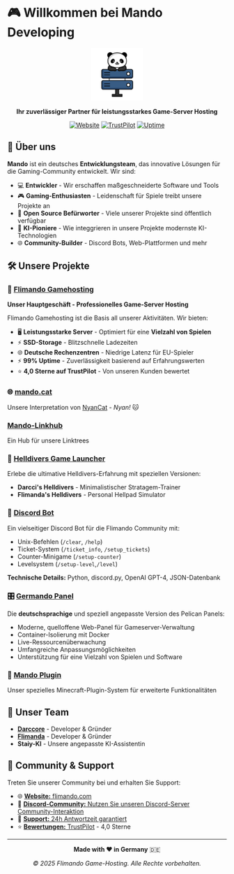 # 🎮 Willkommen bei Mando Developing

<div align="center">

<img src="logo.png" alt="Flimando Logo" width="120" height="120">

  **Ihr zuverlässiger Partner für leistungsstarkes Game-Server Hosting**
  
  [![Website](https://img.shields.io/badge/Website-flimando.com-blue?style=for-the-badge)](https://flimando.com/)
  [![TrustPilot](https://img.shields.io/badge/TrustPilot-4.0★-green?style=for-the-badge)](https://de.trustpilot.com/review/flimando.com)
  [![Uptime](https://img.shields.io/badge/Uptime-99%25-brightgreen?style=for-the-badge)](https://flimando.com/)
  
</div>

## 🚀 Über uns

**Mando** ist ein deutsches **Entwicklungsteam**, das innovative Lösungen für die Gaming-Community entwickelt. Wir sind:

- 💻 **Entwickler** - Wir erschaffen maßgeschneiderte Software und Tools
- 🎮 **Gaming-Enthusiasten** - Leidenschaft für Spiele treibt unsere Projekte an
- 🔧 **Open Source Befürworter** - Viele unserer Projekte sind öffentlich verfügbar
- 🤖 **KI-Pioniere** - Wie integgrieren in unsere Projekte modernste KI-Technologien
- 🌐 **Community-Builder** - Discord Bots, Web-Plattformen und mehr

## 🛠️ Unsere Projekte

### 🏢 [Flimando Gamehosting](https://flimando.com/)
**Unser Hauptgeschäft - Professionelles Game-Server Hosting**

Flimando Gamehosting ist die Basis all unserer Aktivitäten. Wir bieten:

- 🖥️ **Leistungsstarke Server** - Optimiert für eine **Vielzahl von Spielen**
- ⚡ **SSD-Storage** - Blitzschnelle Ladezeiten
- 🌐 **Deutsche Rechenzentren** - Niedrige Latenz für EU-Spieler
- ⚡ **99% Uptime** - Zuverlässigkeit basierend auf Erfahrungswerten
- ⭐ **4,0 Sterne auf TrustPilot** - Von unseren Kunden bewertet

### 🌐 [mando.cat](https://mando.cat/)
Unsere Interpretation von [NyanCat](https://nyan.cat/) - *Nyan!* 🐱

### [Mando-Linkhub](https://links.flimando.com/)
Ein Hub für unsere Linktrees

### 🎯 [Helldivers Game Launcher](https://helldivers.mando.cat/)
Erlebe die ultimative Helldivers-Erfahrung mit speziellen Versionen:
- **Darcci's Helldivers** - Minimalistischer Stratagem-Trainer
- **Flimanda's Helldivers** - Personal Hellpad Simulator

### 🤖 [Discord Bot](https://github.com/Flimando/discord-community-bot)
Ein vielseitiger Discord Bot für die Flimando Community mit:
- Unix-Befehlen (`/clear`, `/help`)
- Ticket-System (`/ticket_info`, `/setup_tickets`)
- Counter-Minigame (`/setup-counter`)
- Levelsystem (`/setup-level`,`/level`)

**Technische Details:** Python, discord.py, OpenAI GPT-4, JSON-Datenbank

### 🎛️ [Germando Panel](https://github.com/Flimando/germando-panel)
Die **deutschsprachige** und speziell angepasste Version des Pelican Panels:
- Moderne, quelloffene Web-Panel für Gameserver-Verwaltung
- Container-Isolierung mit Docker
- Live-Ressourcenüberwachung
- Umfangreiche Anpassungsmöglichkeiten
- Unterstützung für eine Vielzahl von Spielen und Software

### 🔌 [Mando Plugin](https://github.com/Flimando/mando-plugin)
Unser spezielles Minecraft-Plugin-System für erweiterte Funktionalitäten

## 👥 Unser Team

- **[Darccore](https://github.com/Darcci)** - Developer & Gründer
- **[Flimanda](https://github.com/Flimanda)** - Developer & Gründer
- **Staiy-KI** - Unsere angepasste KI-Assistentin

## 🤝 Community & Support

Treten Sie unserer Community bei und erhalten Sie Support:

- 🌐 [**Website:** flimando.com](https://flimando.com/)
- 💬 [**Discord-Community:** Nutzen Sie unseren Discord-Server Community-Interaktion](https://discord.flimando.com/)
- 📧 [**Support:** 24h Antwortzeit garantiert](mailto:support@flimando.com)
- ⭐ [**Bewertungen:** TrustPilot](https://flimando.com/) - 4,0 Sterne

---

<div align="center">
  
  **Made with ❤️ in Germany** 🇩🇪
  
  *© 2025 Flimando Game-Hosting. Alle Rechte vorbehalten.*
  
</div>
